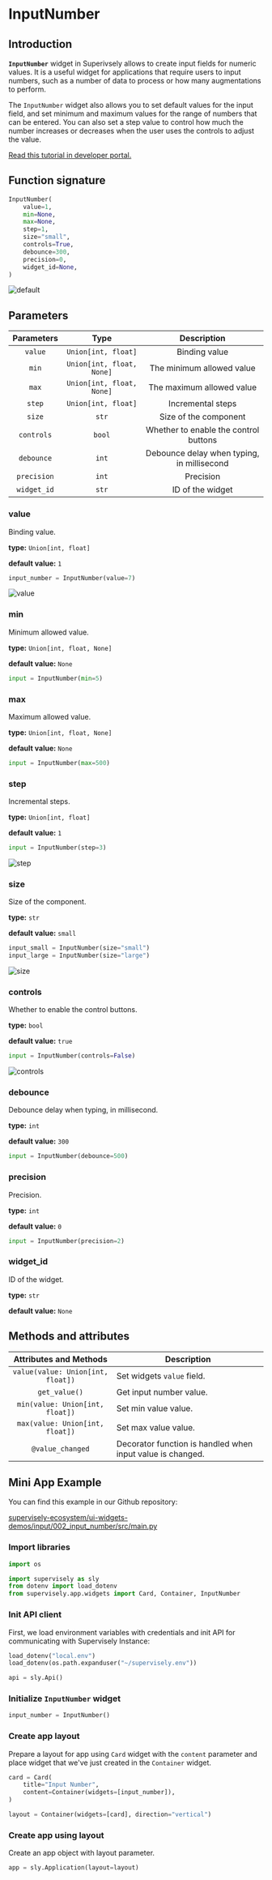 # InputNumber

## Introduction

**`InputNumber`** widget in Superivsely allows to create input fields for numeric values. It is a useful widget for applications that require users to input numbers, such as a number of data to process or how many augmentations to perform.

The `InputNumber` widget also allows you to set default values for the input field, and set minimum and maximum values for the range of numbers that can be entered. You can also set a step value to control how much the number increases or decreases when the user uses the controls to adjust the value.

[Read this tutorial in developer portal.](https://developer.supervisely.com/app-development/widgets/input/inputnumber)

## Function signature

```python
InputNumber(
    value=1,
    min=None,
    max=None,
    step=1,
    size="small",
    controls=True,
    debounce=300,
    precision=0,
    widget_id=None,
)
```

![default](https://user-images.githubusercontent.com/120389559/217827984-b1b33d3e-2dfd-43de-9c2e-9558a5d15bbb.png)

## Parameters

| Parameters  |           Type            |                Description                 |
| :---------: | :-----------------------: | :----------------------------------------: |
|   `value`   |    `Union[int, float]`    |               Binding value                |
|    `min`    | `Union[int, float, None]` |         The minimum allowed value          |
|    `max`    | `Union[int, float, None]` |         The maximum allowed value          |
|   `step`    |    `Union[int, float]`    |             Incremental steps              |
|   `size`    |           `str`           |           Size of the component            |
| `controls`  |          `bool`           |   Whether to enable the control buttons    |
| `debounce`  |           `int`           | Debounce delay when typing, in millisecond |
| `precision` |           `int`           |                 Precision                  |
| `widget_id` |           `str`           |              ID of the widget              |

### value

Binding value.

**type:** `Union[int, float]`

**default value:** `1`

```python
input_number = InputNumber(value=7)
```

![value](https://user-images.githubusercontent.com/120389559/217828155-7a8ef55a-defb-48f9-9d8e-ff0d592c0a87.png)

### min

Minimum allowed value.

**type:** `Union[int, float, None]`

**default value:** `None`

```python
input = InputNumber(min=5)
```

### max

Maximum allowed value.

**type:** `Union[int, float, None]`

**default value:** `None`

```python
input = InputNumber(max=500)
```

### step

Incremental steps.

**type:** `Union[int, float]`

**default value:** `1`

```python
input = InputNumber(step=3)
```

![step](https://user-images.githubusercontent.com/120389559/218094932-18d8e080-3bda-48e7-92f4-1fc8f65db643.gif)

### size

Size of the component.

**type:** `str`

**default value:** `small`

```python
input_small = InputNumber(size="small")
input_large = InputNumber(size="large")
```

![size](https://user-images.githubusercontent.com/120389559/218095519-b8293718-490f-4101-9781-3607bd607a4f.png)

### controls

Whether to enable the control buttons.

**type:** `bool`

**default value:** `true`

```python
input = InputNumber(controls=False)
```

![controls](https://user-images.githubusercontent.com/120389559/218687285-6d56cbb0-1bda-41a5-b8c4-742a8daac5cd.png)

### debounce

Debounce delay when typing, in millisecond.

**type:** `int`

**default value:** `300`

```python
input = InputNumber(debounce=500)
```

### precision

Precision.

**type:** `int`

**default value:** `0`

```python
input = InputNumber(precision=2)
```

### widget_id

ID of the widget.

**type:** `str`

**default value:** `None`

## Methods and attributes

|      Attributes and Methods       | Description                                                |
| :-------------------------------: | ---------------------------------------------------------- |
| `value(value: Union[int, float])` | Set widgets `value` field.                                 |
|           `get_value()`           | Get input number value.                                    |
|  `min(value: Union[int, float])`  | Set min value value.                                       |
|  `max(value: Union[int, float])`  | Set max value value.                                       |
|         `@value_changed`          | Decorator function is handled when input value is changed. |

## Mini App Example

You can find this example in our Github repository:

[supervisely-ecosystem/ui-widgets-demos/input/002_input_number/src/main.py](https://github.com/supervisely-ecosystem/ui-widgets-demos/blob/master/input/002_input_number/src/main.py)

### Import libraries

```python
import os

import supervisely as sly
from dotenv import load_dotenv
from supervisely.app.widgets import Card, Container, InputNumber
```

### Init API client

First, we load environment variables with credentials and init API for communicating with Supervisely Instance:

```python
load_dotenv("local.env")
load_dotenv(os.path.expanduser("~/supervisely.env"))

api = sly.Api()
```

### Initialize `InputNumber` widget

```python
input_number = InputNumber()
```

### Create app layout

Prepare a layout for app using `Card` widget with the `content` parameter and place widget that we've just created in the `Container` widget.

```python
card = Card(
    title="Input Number",
    content=Container(widgets=[input_number]),
)

layout = Container(widgets=[card], direction="vertical")
```

### Create app using layout

Create an app object with layout parameter.

```python
app = sly.Application(layout=layout)
```
